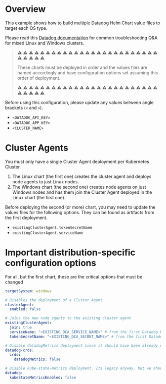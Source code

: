 # Overview

This example shows how to build multiple Datadog Helm Chart value files to target each OS type.

Please read this [Datadog documentation](https://docs.datadoghq.com/agent/troubleshooting/windows_containers/#mixed-clusters-linux--windows) for common troubleshooting Q&A for mixed Linux and Windows clusters.

> ⚠️ ⚠️ ⚠️ ⚠️ ⚠️ ⚠️ ⚠️ ⚠️ ⚠️ ⚠️ ⚠️ ⚠️ ⚠️ ⚠️ ⚠️ ⚠️ ⚠️ ⚠️ ⚠️ ⚠️ ⚠️ ⚠️ ⚠️ ⚠️ ⚠️ ⚠️ ⚠️ ⚠️ ⚠️ ⚠️
>
> These charts must be deployed in order and the values files are named accordingly and have configuration options set assuming this order of deployment.
>
> ⚠️ ⚠️ ⚠️ ⚠️ ⚠️ ⚠️ ⚠️ ⚠️ ⚠️ ⚠️ ⚠️ ⚠️ ⚠️ ⚠️ ⚠️ ⚠️ ⚠️ ⚠️ ⚠️ ⚠️ ⚠️ ⚠️ ⚠️ ⚠️ ⚠️ ⚠️ ⚠️ ⚠️ ⚠️ ⚠️

Before using this configuration, please update any values between angle brackets (`<` and `>`).

- `<DATADOG_API_KEY>`
- `<DATADOG_APP_KEY>`
- `<CLUSTER_NAME>`

# Cluster Agents

You must only have a single Cluster Agent deployment per Kubernetes Cluster.

1. The Linux chart (the first one) creates the cluster agent and deploys node agents to just Linux nodes.
2. The Windows chart (the second one) creates node agents on just Windows nodes and has them join the Cluster Agent deployed in the Linux chart (the first one).

Before deploying the second (or more) chart, you may need to update the values files for the following options. They can be found as artifacts from the first deployment.

- `existingClusterAgent.tokenSecretName`
- `existingClusterAgent.serviceName`

# Important distribution-specific configuration options

For all, but the first chart, these are the critical options that must be changed

```yaml
targetSystem: windows

# Disables the deployment of a Cluster Agent
clusterAgent:
  enabled: false

# Joins the new node agents to the existing cluster agent
existingClusterAgent:
  join: true
  serviceName: "<EXISTING_DCA_SERVICE_NAME>" # from the first Datadog Helm chart
  tokenSecretName: "<EXISTING_DCA_SECRET_NAME>" # from the first Datadog Helm chart

# Disable datadogMetrics deployment since it should have been already deployed with the first chart.
datadog-crds:
  crds:
    datadogMetrics: false

# Disable kube-state-metrics deployment. Its legacy anyway, but we shouldn't run it twice
datadog:
  kubeStateMetricsEnabled: false
```
